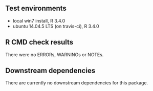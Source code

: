## Test environments
* local win7 install, R 3.4.0
* ubuntu 14.04.5 LTS (on travis-ci), R 3.4.0

## R CMD check results
There were no ERRORs, WARNINGs or NOTEs.

## Downstream dependencies
There are currently no downstream dependencies for this package.
